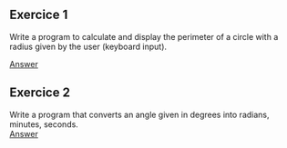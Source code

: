 ## Exercice 1

Write a program to calculate and display the perimeter of a circle with a radius given by the user (keyboard input).

[Answer](https://github.com/mberriah/python-exercises/blob/main/01-simple-instructions/ex01-01.py)

## Exercice 2  
Write a program that converts an angle given in degrees into radians, minutes, seconds.  
[Answer]()
